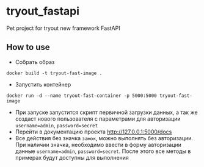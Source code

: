 # tryout_fastapi
Pet project for tryout new framework FastAPI


## How to use


* Собрать образ 
```docker
docker build -t tryout-fast-image .
```
* Запустить контейнер
```docker
docker run -d --name tryout-fast-container -p 5000:5000 tryout-fast-image
```
* При запуске запустится скрипт первичной загрузки данных, а так же создаст нового пользователя 
с параметрами для авторизации `username=admin`, `password=secret`
* Перейти в документацию проекта  http://127.0.0.1:5000/docs
* Все действия без значка `замок`, можно выполнять без авторизации. При наличии значка, 
необходимо ввести в форму авторизации данные `username=admin`, `password=secret`. 
После этого все методы в примерах будут доступны для выполнения 



